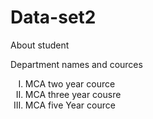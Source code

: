 # Data-set2
About student
<html>
  <head> Department names and cources </head>
  <ol type = I>
  <body>
  <li><p1> MCA two year cource </p1></li>
  <li><p2> MCA three year cousre </p1></li>
  <li><p3> MCA five Year cource </p3></li>
  </ol>
  </body>
  
</html>
